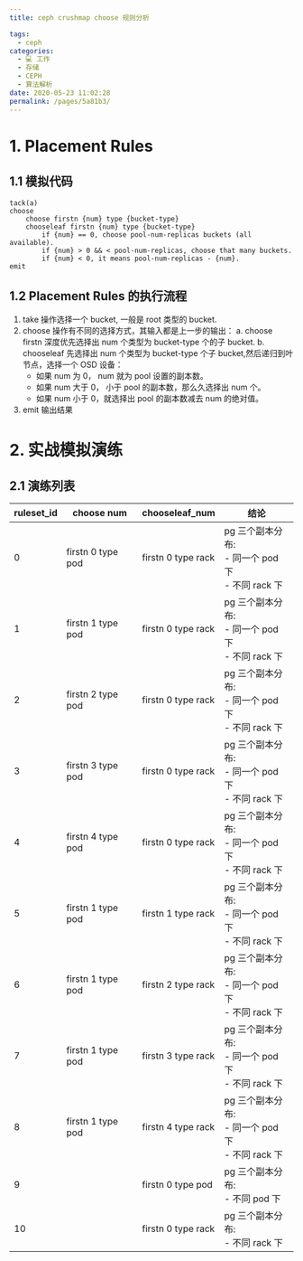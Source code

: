 ```yaml
---
title: ceph crushmap choose 规则分析

tags: 
  - ceph
categories: 
  - 💻 工作
  - 存储
  - CEPH
  - 算法解析
date: 2020-05-23 11:02:28
permalink: /pages/5a81b3/
---
```

# 1. Placement Rules
## 1.1 模拟代码
```shell
tack(a)
choose
    choose firstn {num} type {bucket-type}
    chooseleaf firstn {num} type {bucket-type}
        if {num} == 0, choose pool-num-replicas buckets (all available).
        if {num} > 0 && < pool-num-replicas, choose that many buckets.
        if {num} < 0, it means pool-num-replicas - {num}.
emit
```

## 1.2 Placement Rules 的执行流程
1. take 操作选择一个 bucket, 一般是 root 类型的 bucket.
2. choose 操作有不同的选择方式，其输入都是上一步的输出：
    a. choose firstn 深度优先选择出 num 个类型为 bucket-type 个的子 bucket.
    b. chooseleaf 先选择出 num 个类型为 bucket-type 个子 bucket,然后递归到叶节点，选择一个 OSD 设备：
      - 如果 num 为 0， num 就为 pool 设置的副本数。
      - 如果 num 大于 0， 小于 pool 的副本数，那么久选择出 num 个。
      - 如果 num 小于 0，就选择出 pool 的副本数减去 num 的绝对值。
3. emit 输出结果

# 2. 实战模拟演练
## 2.1 演练列表
ruleset_id | choose num |  chooseleaf_num | 结论 |
---|---|---|---|
0 | firstn 0 type pod | firstn 0 type rack | pg 三个副本分布: <br/> - 同一个 pod 下 <br/> - 不同 rack 下 |
1 | firstn 1 type pod | firstn 0 type rack | pg 三个副本分布: <br/> - 同一个 pod 下 <br/> - 不同 rack 下 |
2 | firstn 2 type pod | firstn 0 type rack | pg 三个副本分布: <br/> - 同一个 pod 下 <br/> - 不同 rack 下 |
3 | firstn 3 type pod | firstn 0 type rack | pg 三个副本分布: <br/> - 同一个 pod 下 <br/> - 不同 rack 下 |
4 | firstn 4 type pod | firstn 0 type rack | pg 三个副本分布: <br/> - 同一个 pod 下 <br/> - 不同 rack 下 |
5 | firstn 1 type pod | firstn 1 type rack | pg 三个副本分布: <br/> - 同一个 pod 下 <br/> - 不同 rack 下 |
6 | firstn 1 type pod | firstn 2 type rack | pg 三个副本分布: <br/> - 同一个 pod 下 <br/> - 不同 rack 下 |
7 | firstn 1 type pod | firstn 3 type rack | pg 三个副本分布: <br/> - 同一个 pod 下 <br/> - 不同 rack 下 |
8 | firstn 1 type pod | firstn 4 type rack | pg 三个副本分布: <br/> - 同一个 pod 下 <br/> - 不同 rack 下 |
9 |  | firstn 0 type pod | pg 三个副本分布: <br/> - 不同 pod 下 |
10 |  | firstn 0 type rack | pg 三个副本分布: <br/> - 不同 rack 下 |
